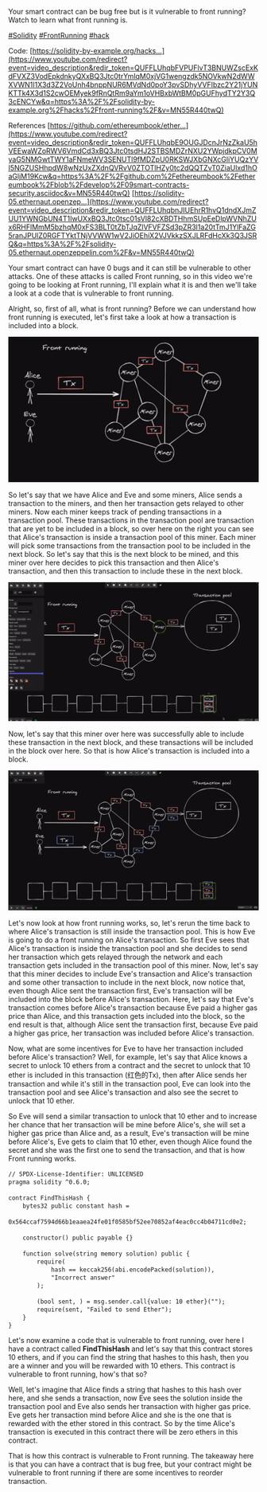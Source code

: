 Your smart contract can be bug free but is it vulnerable to front running? Watch to learn what front running is. 

[#Solidity](https://www.youtube.com/hashtag/solidity) [#FrontRunning](https://www.youtube.com/hashtag/frontrunning) [#hack](https://www.youtube.com/hashtag/hack)  

Code: [https://solidity-by-example.org/hacks...](https://www.youtube.com/redirect?event=video_description&redir_token=QUFFLUhqbFVPUFlvT3BNUWZscExKdFVXZ3VodEpkdnkyQXxBQ3Jtc0trYmlqM0xjVG1wengzdk5NOVkwN2dWWXVWN1I1X3d3Z2VoUnh4bnppNUR6MVdNd0poY3pvSDhyVVFIbzc2Y21jYUNKTTk4X3d1S2cwOEMyek9fRnQtRm9aYm1oVHBxbWtBM0pGUFhydTY2Y3Q3cENCYw&q=https%3A%2F%2Fsolidity-by-example.org%2Fhacks%2Ffront-running%2F&v=MN55R440twQ) 

References [https://github.com/ethereumbook/ether...](https://www.youtube.com/redirect?event=video_description&redir_token=QUFFLUhqbE9OUGJDcnJrNzZkaU5hVEEwaWZoRWV6VmdCd3xBQ3Jtc0tsdHJ2STBSMDZrNXU2YWpjdkpCV0MyaG5NMGwtTWY1aFNmeWV3SENUTl9fMDZpU0RKSWJXbGNXcGliYUQzYVI5NGZUSHhpdW8wNzUxZXdnQVRvV0ZTOTlHZy0tc2dQQTZvT0ZiaUlxd1hOaGljM19Kcw&q=https%3A%2F%2Fgithub.com%2Fethereumbook%2Fethereumbook%2Fblob%2Fdevelop%2F09smart-contracts-security.asciidoc&v=MN55R440twQ) [https://solidity-05.ethernaut.openzep...](https://www.youtube.com/redirect?event=video_description&redir_token=QUFFLUhqbnJIUEhrR1hvQ1dndXJmZUU1YWNGbUN4T1IwUXxBQ3Jtc0tsc01sVl82cXBDTHhmSUpEeDlpWVNhZUx6RHFlMmM5bzhqM0xFS3BLT0tZbTJqZlVFVFZSd3pZR3l1a20tTmJ1YlFaZG5ranJPUlZ0RGFTYktTNjVVWW1wV2JiOEhiX2VJVkkzSXJLRFdHcXk3Q3JSRQ&q=https%3A%2F%2Fsolidity-05.ethernaut.openzeppelin.com%2F&v=MN55R440twQ)





Your smart contract can have 0 bugs and it can still be vulnerable to other attacks. One of these attacks is called Front running, so in this video we're going to be looking at Front running, I'll explain what it is and then we'll take a look at a code that is vulnerable to front running.

Alright, so, first of all, what is front running? Before we can understand how front running is executed, let's first take a look at how a transaction is included into a block. 

![](alicetominer.png)

So let's say that we have Alice and Eve and some miners, Alice sends a transaction to the miners, and then her transaction gets relayed to other miners. Now each miner keeps track of pending transactions in a transaction pool. These transactions in the transaction pool are transaction that are yet to be included in a block, so over here on the right you can see that Alice's transaction is inside a transaction pool of this miner. Each miner will pick some transactions from the transaction pool to be included in the next block. So let's say that this is the next block to be mined, and this miner over here decides to pick this transaction and then Alice's transaction, and then this transaction to include these in the next block.

![](successfulinclude.png)

Now, let's say that this miner over here was successfully able to include these transaction in the next block, and these transactions will be included in the block over here. So that is how Alice's transaction is included into a block.

![](evebeforealice.png)

Let's now look at how front running works, so, let's rerun the time back to where Alice's transaction is still inside the transaction pool. This is how Eve is going to do a front running on Alice's transaction. So first Eve sees that Alice's transaction is inside the transaction pool and she decides to send her transaction which gets relayed through the network and each transaction gets included in the transaction pool of this miner. Now, let's say that this miner decides to include Eve's transaction and Alice's transaction and some other transaction to include in the next block, now notice that, even though Alice sent the transaction first, Eve's transaction will be included into the block before Alice's transaction. Here, let's say that Eve's transaction comes before Alice's transaction because Eve paid a higher gas price than Alice, and this transaction gets included into the block, so the end result is that, although Alice sent the transaction first, because Eve paid a higher gas price, her transaction was included before Alice's transaction.

Now, what are some incentives for Eve to have her transaction included before Alice's transaction? Well, for example, let's say that Alice knows a secret to unlock 10 ethers from a contract and the secret to unlock that 10 ether is included in this transaction (红色的Tx), then after Alice sends her transaction and while it's still in the transaction pool, Eve can look into the transaction pool and see Alice's transaction and also see the secret to unlock that 10 ether.

So Eve will send a similar transaction to unlock that 10 ether and to increase her chance that her transaction will be mine before Alice's, she will set a higher gas price than Alice and, as a result, Eve's transaction will be mine before Alice's, Eve gets to claim that 10 ether, even though Alice found the secret and she was the first one to send the transaction, and that is how Front running works.

```solidity
// SPDX-License-Identifier: UNLICENSED
pragma solidity ^0.6.0;

contract FindThisHash {
    bytes32 public constant hash =
        0x564ccaf7594d66b1eaaea24fe01f0585bf52ee70852af4eac0cc4b04711cd0e2;

    constructor() public payable {}

    function solve(string memory solution) public {
        require(
            hash == keccak256(abi.encodePacked(solution)),
            "Incorrect answer"
        );

        (bool sent, ) = msg.sender.call{value: 10 ether}("");
        require(sent, "Failed to send Ether");
    }
}
```

Let's now examine a code that is vulnerable to front running, over here I have a contract called **FindThisHash** and let's say that this contract stores 10 ethers, and if you can find the string that hashes to this hash, then you are a winner and you will be rewarded with 10 ethers. This contract is vulnerable to front running, how's that so? 

Well, let's imagine that Alice finds a string that hashes to this hash over here, and she sends a transaction, now Eve sees the solution inside the transaction pool and Eve also sends her transaction with higher gas price. Eve gets her transaction mind before Alice and she is the one that is rewarded with the ether stored in this contract. So by the time Alice's transaction is executed in this contract there will be zero ethers in this contract.

That is how this contract is vulnerable to Front running. The takeaway here is that you can have a contract that is bug free, but your contract might be vulnerable to front running if there are some incentives to reorder transaction.